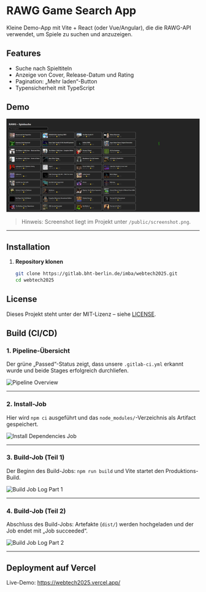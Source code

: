 # RAWG Game Search App

Kleine Demo-App mit Vite + React (oder Vue/Angular), die die RAWG-API verwendet, um Spiele zu suchen und anzuzeigen.

## Features

- Suche nach Spieltiteln
- Anzeige von Cover, Release-Datum und Rating
- Pagination: „Mehr laden“-Button
- Typensicherheit mit TypeScript

## Demo

![Screenshot der App](public/screenshot.png)

> Hinweis: Screenshot liegt im Projekt unter `/public/screenshot.png`.

---

## Installation

1. **Repository klonen**  
   ```bash
   git clone https://gitlab.bht-berlin.de/imba/webtech2025.git
   cd webtech2025

## License

Dieses Projekt steht unter der MIT-Lizenz – siehe [LICENSE](LICENSE).

## Build (CI/CD)

### 1. Pipeline-Übersicht
Der grüne „Passed“-Status zeigt, dass unsere `.gitlab-ci.yml` erkannt wurde und beide Stages erfolgreich durchliefen.

![Pipeline Overview](docs/screenshots/pipelines.png)

---

### 2. Install-Job
Hier wird `npm ci` ausgeführt und das `node_modules/`-Verzeichnis als Artifact gespeichert.

![Install Dependencies Job](docs/screenshots/install_dependencies.png)

---

### 3. Build-Job (Teil 1)
Der Beginn des Build-Jobs: `npm run build` und Vite startet den Produktions-Build.

![Build Job Log Part 1](docs/screenshots/build_app1.png)

---

### 4. Build-Job (Teil 2)
Abschluss des Build-Jobs: Artefakte (`dist/`) werden hochgeladen und der Job endet mit „Job succeeded“.

![Build Job Log Part 2](docs/screenshots/build_app2.png)

---

## Deployment auf Vercel

Live-Demo: https://webtech2025.vercel.app/